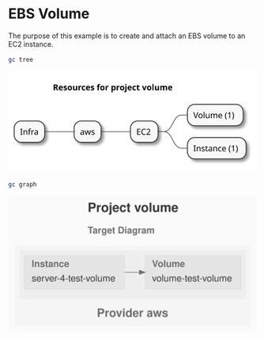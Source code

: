 # EBS Volume

The purpose of this example is to create and attach an EBS volume to an EC2 instance.

```sh
gc tree
```

![resources-mindmap](./artifacts/resources-mindmap.svg)

```sh
gc graph
```

![diagram-target.svg](./artifacts/diagram-target.svg)
